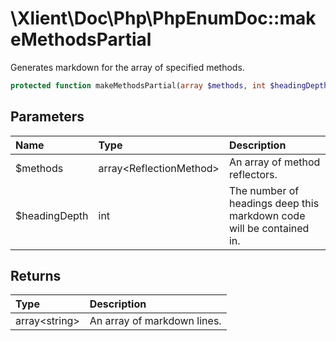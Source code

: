 # \\Xlient\\Doc\\Php\\PhpEnumDoc::makeMethodsPartial

Generates markdown for the array of specified methods.

```php
protected function makeMethodsPartial(array $methods, int $headingDepth): array
```

## Parameters

| Name | Type | Description |
| :--- | :--- | :--- |
| $methods | array\<ReflectionMethod\> | An array of method reflectors. |
| $headingDepth | int | The number of headings deep this markdown code will be contained in. |

## Returns

| Type | Description |
| :--- | :--- |
| array\<string\> | An array of markdown lines. |